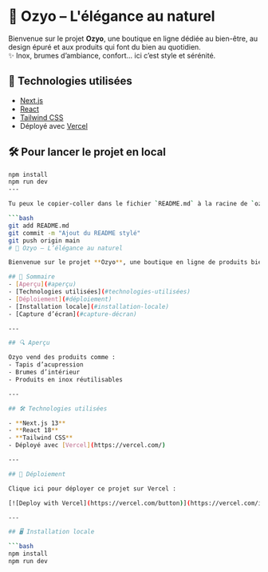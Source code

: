 # 🌿 Ozyo – L'élégance au naturel

Bienvenue sur le projet **Ozyo**, une boutique en ligne dédiée au bien-être, au design épuré et aux produits qui font du bien au quotidien.  
✨ Inox, brumes d’ambiance, confort... ici c’est style et sérénité.

## 🚀 Technologies utilisées

- [Next.js](https://nextjs.org/)
- [React](https://reactjs.org/)
- [Tailwind CSS](https://tailwindcss.com/)
- Déployé avec [Vercel](https://vercel.com/)

## 🛠️ Pour lancer le projet en local

```bash
npm install
npm run dev
---

Tu peux le copier-coller dans le fichier `README.md` à la racine de `ozyo 2/`, puis :

```bash
git add README.md
git commit -m "Ajout du README stylé"
git push origin main
# 🌿 Ozyo – L’élégance au naturel

Bienvenue sur le projet **Ozyo**, une boutique en ligne de produits bien-être et lifestyle.

## 📑 Sommaire
- [Aperçu](#aperçu)
- [Technologies utilisées](#technologies-utilisées)
- [Déploiement](#déploiement)
- [Installation locale](#installation-locale)
- [Capture d’écran](#capture-décran)

---

## 🔍 Aperçu

Ozyo vend des produits comme :
- Tapis d’acupression
- Brumes d’intérieur
- Produits en inox réutilisables

---

## 🛠️ Technologies utilisées

- **Next.js 13**
- **React 18**
- **Tailwind CSS**
- Déployé avec [Vercel](https://vercel.com/)

---

## 🚀 Déploiement

Clique ici pour déployer ce projet sur Vercel :

[![Deploy with Vercel](https://vercel.com/button)](https://vercel.com/import/project)

---

## 🖥️ Installation locale

```bash
npm install
npm run dev